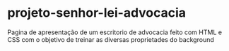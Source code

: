 # projeto-senhor-lei-advocacia
 Pagina de apresentação de um escritorio de advocacia feito com HTML e CSS com o objetivo de treinar as diversas proprietades do background
